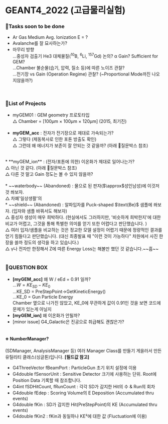 # GEANT4_2022 (고급물리실험)
### 🚨Tasks soon to be done
* Ar Gas Medium Avg. Ionization E = ?
* Avalanche를 잘 묘사하는가?
* 마무리 방향<br>
...중성자 검출기 He3 대체물질(${}^{10}\text{B}$, ${}^6\text{Li}$, ${}^{157}\text{Gd}$) 논의? α Gain? Sufficient for GEM?<br>
...Chamber 불순물(습기, 압력, 질소 등)에 따른 노이즈 관찰?<br>
...전기장 vs Gain (Operation Regime) 관찰? (~Proportional Mode까진 나오지않을까?)<br>
<br>

### 📜List of Projects
* myGEM01 : GEM geometry 프로토타입<br>
△ Chamber = [100μm × 100μm × 120μm] (2015, 최기진)
<br><br>
* **myGEM_acc** : 전자가 전기장으로 제대로 가속되는가?<br>
△ 그렇다 (제동복사로 인한 포톤 방출도 확인)<br>
△ 그런데 왜 에너지가 보존이 잘 안되는 것 같을까? (아래 🤔질문박스 참조)<br>
<br>
* **myGEM_ion** : (전자/포톤에 의한) 이온화가 제대로 일어나는가?<br>
△ 아닌 것 같다. (아래 🤔질문박스 참조)<br>
△ 다른 것 말고 Gain 정도는 볼 수 있지 않을까?<br>
<br>
* ~~waterbody~~ (Abandoned) : 물으로 된 판자($\approx$성인남성)에 이것저것 쏴보자.<br>
△ 차폐'일상생활'의 <br>
* ~~shield~~ (Abandoned) : 알파입자를 Puck-shaped $\text{Be}$ 샘플에 쏴보자. (입자와 샘플 바꿔서도 해보자)<br>
△ 중성자 생성이 매우 희박하다. (현실에서도 그러하지만, '비슷하게 희박한지'에 대한 비교가 어렵고, 그것을 통해 특별한 의미를 얻기 또한 어렵다고 판단했습니다. )<br>
△ 여러 입자/샘플을 비교하는 것은 정교한 모델 설정이 어렵기 때문에 정량적인 결과를 얻기 힘들다고 판단했습니다. (대신 최종발표 때 "이런 것이 가능하다" 차원에서 사진 한장을 쓸까 정도의 생각을 하고 있습니다.)<br>
△ γ나 전자만 한정해서 Z에 따른 Energy Loss는 해볼만 했던 것 같습니다.~~흠~~<br><br>

### 🤔QUESTION BOX
* **[myGEM_acc]** 왜 W / eEd = 0.91 일까?<br>
...$W = KE_{SD} - KE_{0}$<br>
...KE_SD = PreStepPoint->GetKineticEnergy()<br>
...KE_0 = Gun Particle Energy<br>
Chamber 옆으로 나가진 않았고, KE_0에 무관하게 값이 0.91인 것을 보면 코드에 문제가 있는게 아닐지
* **[myGEM_ion]** 왜 이온화가 안될까?<br>
* [minor issue] G4_Galactic은 진공으로 취급해도 괜찮은가?
<br><br>

#### ※ NumberManager?
(SDManager, AnalysisManager 등) 여러 Manager Class를 만들기 게을러서 만든 유틸리티 클래스(싱글톤)입니다. **[필드값 참고]**<br>
- G4ThreeVector fBeamPort : ParticleGun 초기 위치 설정에 이용<br>
- G4double fSensorUnit : Sensitive Detector 크기에 사용하는 단위. Root에 Position Data 기록할 때 참조합니다.<br>
- G4int fSDHitCount, fRunCount : 각각 SD가 감지한 Hit의 수 & Run의 회차<br>
- G4double fEdep : Scoring Volume의 E Deposition (Accumulated thru events)<br>
- G4double fKin : SD가 감지한 Hit(PreStepPoint)의 KE (Accumulated thru events)<br>
- G4double fKin2 : fKin과 동일하나 KE²에 대한 값 (Fluctuation에 이용)<br>
